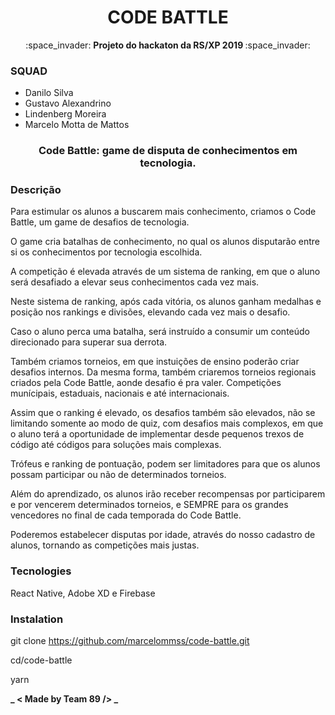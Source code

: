 <h1 align="center"> CODE BATTLE </h1>

<p align="center">
:space_invader:
<strong>
Projeto do hackaton da RS/XP 2019
</strong>
:space_invader: </p>

### SQUAD

- Danilo Silva
- Gustavo Alexandrino
- Lindenberg Moreira
- Marcelo Motta de Mattos

<h3 align="center"><strong>Code Battle: game de disputa de conhecimentos em tecnologia. </strong></h3>

### Descrição

Para estimular os alunos a buscarem mais conhecimento, criamos o Code Battle, um game de desafios de tecnologia.

O game cria batalhas de conhecimento, no qual os alunos disputarão entre si os conhecimentos por tecnologia escolhida.

A competição é elevada através de um sistema de ranking, em que o aluno será desafiado a elevar seus conhecimentos cada vez mais.

Neste sistema de ranking, após cada vitória, os alunos ganham medalhas e posição nos rankings e divisões, elevando cada vez mais o desafio.

Caso o aluno perca uma batalha, será instruído a consumir um conteúdo direcionado para superar sua derrota.

Também criamos torneios, em que instuições de ensino poderão criar desafios internos. Da mesma forma, também criaremos torneios regionais criados pela Code Battle, aonde desafio é pra valer. Competições munícipais, estaduais, nacionais e até internacionais.

Assim que o ranking é elevado, os desafios também são elevados, não se limitando somente ao modo de quiz, com desafios mais complexos, em que o aluno terá a oportunidade de implementar desde pequenos trexos de código até códigos para soluções mais complexas.

Trófeus e ranking de pontuação, podem ser limitadores para que os alunos possam participar ou não de determinados torneios.

Além do aprendizado, os alunos irão receber recompensas por participarem e por vencerem determinados torneios, e SEMPRE para os grandes vencedores no final de cada temporada do Code Battle.

Poderemos estabelecer disputas por idade, através do nosso cadastro de alunos, tornando as competições mais justas.

### Tecnologies

React Native, Adobe XD e Firebase

### Instalation

git clone https://github.com/marcelommss/code-battle.git

cd/code-battle

yarn

**_ < Made by Team 89 /> _**
